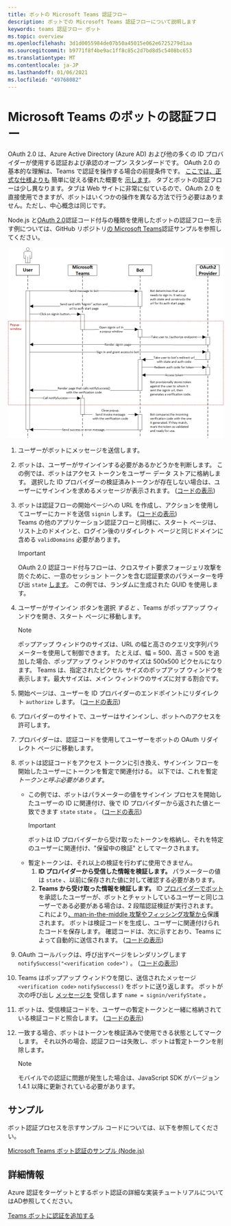 ```yaml
---
title: ボットの Microsoft Teams 認証フロー
description: ボットでの Microsoft Teams 認証フローについて説明します
keywords: teams 認証フロー ボット
ms.topic: overview
ms.openlocfilehash: 3d1d0055984de07b50a45015e062e6725279d1aa
ms.sourcegitcommit: b9771f8f4be9ac1ff8c85c2d7bd8d5c5408bc653
ms.translationtype: MT
ms.contentlocale: ja-JP
ms.lasthandoff: 01/06/2021
ms.locfileid: "49768082"
---
```

# <a name="authentication-flow-for-bots-in-microsoft-teams"></a>Microsoft Teams のボットの認証フロー

OAuth 2.0 は、Azure Active Directory (Azure AD) および他の多くの ID プロバイダーが使用する認証および承認のオープン スタンダードです。 OAuth 2.0 の基本的な理解は、Teams で認証を操作する場合の前提条件です。 [ここでは、正式な仕様よりも](https://aaronparecki.com/oauth-2-simplified/) 簡単に従える優れた概要を [示します](https://oauth.net/2/)。 タブとボットの認証フローは少し異なります。タブは Web サイトに非常に似ているので、OAuth 2.0 を直接使用できますが、ボットはいくつかの操作を異なる方法で行う必要はありません。ただし、中心概念は同じです。

Node.js と[OAuth 2.0](https://oauth.net/2/grant-types/authorization-code/)認証コード付与の種類を使用したボットの認証フローを示す例については、GitHub リポジトリ[の Microsoft Teams](https://github.com/OfficeDev/microsoft-teams-sample-auth-node)認証サンプルを参照してください。

![ボット認証シーケンス図](../../../assets/images/authentication/bot_auth_sequence_diagram.png)

1. ユーザーがボットにメッセージを送信します。
2. ボットは、ユーザーがサインインする必要があるかどうかを判断します。
   この例では、ボットはアクセス トークンをユーザー データ ストアに格納します。 選択した ID プロバイダーの検証済みトークンが存在しない場合は、ユーザーにサインインを求めるメッセージが表示されます。 ([コードの表示](https://github.com/OfficeDev/microsoft-teams-sample-auth-node/blob/469952a26d618dbf884a3be53c7d921cc580b1e2/src/utils/AuthenticationUtils.ts#L58-L76))
3. ボットは認証フローの開始ページへの URL を作成し、アクションを使用してユーザーにカードを送信 `signin` します。 ([コードの表示](https://github.com/OfficeDev/microsoft-teams-sample-auth-node/blob/469952a26d618dbf884a3be53c7d921cc580b1e2/src/dialogs/BaseIdentityDialog.ts#L160-L190))</br>
    Teams の他のアプリケーション認証フローと同様に、スタート ページは、リスト上のドメインと、ログイン後のリダイレクト ページと同じドメインに含める `validDomains` 必要があります。
    > [!IMPORTANT] 
    > OAuth 2.0 認証コード付与フローは、クロスサイト要求フォージェリ攻撃を防ぐために、一意のセッション トークンを含む認証要求のパラメーターを呼び出 `state` [します](https://en.wikipedia.org/wiki/Cross-site_request_forgery)。 この例では、ランダムに生成された GUID を使用します。
4. ユーザーがサインイン ボタンを選択 *すると* 、Teams がポップアップ ウィンドウを開き、スタート ページに移動します。
   > [!NOTE]
   > ポップアップ ウィンドウのサイズは、URL の幅と高さのクエリ文字列パラメーターを使用して制御できます。 たとえば、幅 = 500、高さ = 500 を追加した場合、ポップアップ ウィンドウのサイズは 500x500 ピクセルになります。 Teams は、指定されたピクセル サイズのポップアップ ウィンドウを表示します。最大サイズは、メイン ウィンドウのサイズに対する割合です。

5. 開始ページは、ユーザーを ID プロバイダーのエンドポイントにリダイレクト `authorize` します。 ([コードの表示](https://github.com/OfficeDev/microsoft-teams-sample-auth-node/blob/469952a26d618dbf884a3be53c7d921cc580b1e2/public/html/auth-start.html#L51-L56))
6. プロバイダーのサイトで、ユーザーはサインインし、ボットへのアクセスを許可します。
7. プロバイダーは、認証コードを使用してユーザーをボットの OAuth リダイレクト ページに移動します。
8. ボットは認証コードをアクセス トークンに引き換え、サインイン フローを開始したユーザーにトークンを暫定で関連付ける。 以下では、これを暫定 *トークンと呼ぶ必要があります*。
    * この例では、ボットはパラメーターの値をサインイン プロセスを開始したユーザーの ID に関連付け、後で ID プロバイダーから返された値と一致できます `state` `state` 。 ([コードの表示](https://github.com/OfficeDev/microsoft-teams-sample-auth-node/blob/469952a26d618dbf884a3be53c7d921cc580b1e2/src/AuthBot.ts#L70-L99))
      > [!IMPORTANT] 
      > ボットは ID プロバイダーから受け取ったトークンを格納し、それを特定のユーザーに関連付け、"保留中の検証" としてマークされます。 
    * 暫定トークンは、それ以上の検証を行わずに使用できません。
      1. **ID プロバイダーから受信した情報を検証します。** パラメーターの値は `state` 、以前に保存された値に対して確認する必要があります。 
      1. **Teams から受け取った情報を検証します。** ID [プロバイダーでボット](https://en.wikipedia.org/wiki/Man-in-the-middle_attack) を承認したユーザーが、ボットとチャットしているユーザーと同じユーザーである必要がある場合は、2 段階認証検証が実行されます。 これにより[、man-in-the-middle 攻撃や](https://en.wikipedia.org/wiki/Man-in-the-middle_attack)[フィッシング攻撃から](https://en.wikipedia.org/wiki/Phishing)保護されます。 ボットは検証コードを生成し、ユーザーに関連付けられたコードを保存します。 確認コードは、次に示すとおり、Teams によって自動的に送信されます。 ([コードの表示](https://github.com/OfficeDev/microsoft-teams-sample-auth-node/blob/469952a26d618dbf884a3be53c7d921cc580b1e2/src/AuthBot.ts#L100-L113))
9. OAuth コールバックは、呼び出すページをレンダリングします `notifySuccess("<verification code>")` 。 ([コードの表示](https://github.com/OfficeDev/microsoft-teams-sample-auth-node/blob/master/src/views/oauth-callback-success.hbs))
10. Teams はポップアップ ウィンドウを閉じ、送信されたメッセージ `<verification code>` `notifySuccess()` をボットに送り返します。 ボットが次の呼び出し [メッセージを](/bot-framework/dotnet/bot-builder-dotnet-activities#invoke) 受信します `name = signin/verifyState` 。
11. ボットは、受信検証コードを、ユーザーの暫定トークンと一緒に格納されている検証コードと照合します。 ([コードの表示](https://github.com/OfficeDev/microsoft-teams-sample-auth-node/blob/469952a26d618dbf884a3be53c7d921cc580b1e2/src/dialogs/BaseIdentityDialog.ts#L127-L140))
12. 一致する場合、ボットはトークンを検証済みで使用できる状態としてマークします。 それ以外の場合、認証フローは失敗し、ボットは暫定トークンを削除します。

    > [!NOTE]
    > モバイルでの認証に問題が発生した場合は、JavaScript SDK がバージョン 1.4.1 以降に更新されている必要があります。

## <a name="samples"></a>サンプル

ボット認証プロセスを示すサンプル コードについては、以下を参照してください。

[Microsoft Teams ボット認証のサンプル (Node.js)](https://github.com/OfficeDev/microsoft-teams-sample-auth-node)

## <a name="more-details"></a>詳細情報

Azure 認証をターゲットとするボット認証の詳細な実装チュートリアルについてはAD参照してください。

[Teams ボットに認証を追加する](add-authentication.md)

